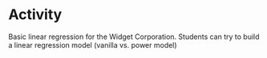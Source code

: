 # Activity
Basic linear regression for the Widget Corporation. Students can try to build a linear regression model (vanilla vs. power model)
